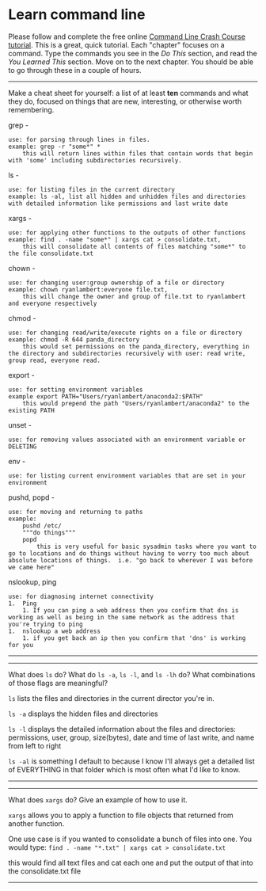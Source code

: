 # Learn command line

Please follow and complete the free online [Command Line Crash Course
tutorial](http://cli.learncodethehardway.org/book/). This is a great,
quick tutorial. Each "chapter" focuses on a command. Type the commands
you see in the _Do This_ section, and read the _You Learned This_
section. Move on to the next chapter. You should be able to go through
these in a couple of hours.


---

Make a cheat sheet for yourself: a list of at least **ten** commands and what they do, focused on things that are new, interesting, or otherwise worth remembering.

grep - 

    use: for parsing through lines in files.
    example: grep -r "some*" *
        this will return lines within files that contain words that begin with 'some' including subdirectories recursively.  

ls -

    use: for listing files in the current directory
    example: ls -al, list all hidden and unhidden files and directories with detailed information like permissions and last write date

xargs - 

    use: for applying other functions to the outputs of other functions
    example: find . -name "some*" | xargs cat > consolidate.txt,
        this will consolidate all contents of files matching "some*" to the file consolidate.txt

chown - 

    use: for changing user:group ownership of a file or directory
    example: chown ryanlambert:everyone file.txt, 
        this will change the owner and group of file.txt to ryanlambert and everyone respectively

chmod - 

    use: for changing read/write/execute rights on a file or directory
    example: chmod -R 644 panda_directory
        this would set permissions on the panda_directory, everything in the directory and subdirectories recursively with user: read write, group read, everyone read.  

export - 

    use: for setting environment variables
    example export PATH="Users/ryanlambert/anaconda2:$PATH"
        this would prepend the path "Users/ryanlambert/anaconda2" to the existing PATH

unset - 

    use: for removing values associated with an environment variable or DELETING

env - 

    use: for listing current environment variables that are set in your environment

pushd, popd - 

    use: for moving and returning to paths 
    example:
        pushd /etc/
        """do things"""
        popd
            this is very useful for basic sysadmin tasks where you want to go to locations and do things without having to worry too much about absolute locations of things.  i.e. "go back to wherever I was before we came here"

nslookup, ping

    use: for diagnosing internet connectivity
    1.  Ping
        1. If you can ping a web address then you confirm that dns is working as well as being in the same network as the address that you're trying to ping
    1.  nslookup a web address
        1. if you get back an ip then you confirm that 'dns' is working for you


---


---

What does `ls` do? What do `ls -a`, `ls -l`, and `ls -lh` do? What combinations of those flags are meaningful?

`ls` lists the files and directories in the current director you're in.  

`ls -a` displays the hidden files and directories

`ls -l` displays the detailed information about the files and directories: 
permissions, user, group, size(bytes), date and time of last write, and name 
from left to right

`ls -al` is something I default to because I know I'll always get a detailed list of EVERYTHING in that folder which is most often what I'd like to know.  

---


---

What does `xargs` do? Give an example of how to use it.

`xargs` allows you to apply a function to file objects that returned from another function.

One use case is if you wanted to consolidate a bunch of files into one.  You would type:
`find . -name "*.txt" | xargs cat > consolidate.txt`

this would find all text files and cat each one and put the output of that into the consolidate.txt file 

---

